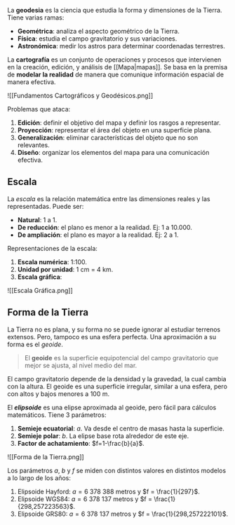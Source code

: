 La **geodesia** es la ciencia que estudia la forma y dimensiones de la Tierra. Tiene varias ramas:

- **Geométrica**: analiza el aspecto geométrico de la Tierra.
- **Física**: estudia el campo gravitatorio y sus variaciones.
- **Astronómica**: medir los astros para determinar coordenadas terrestres.

La **cartografía** es un conjunto de operaciones y procesos que intervienen en la creación, edición, y análisis de [[Mapa|mapas]]. Se basa en la premisa de **modelar la realidad** de manera que comunique información espacial de manera efectiva.

![[Fundamentos Cartográficos y Geodésicos.png]]

Problemas que ataca:

1. **Edición**: definir el objetivo del mapa y definir los rasgos a representar.
2. **Proyección**: representar el área del objeto en una superficie plana.
3. **Generalización**: eliminar características del objeto que no son relevantes.
4. **Diseño**: organizar los elementos del mapa para una comunicación efectiva.

## Escala

La *escala* es la relación matemática entre las dimensiones reales y las representadas. Puede ser:

- **Natural**: 1 a 1.
- **De reducción**: el plano es menor a la realidad. Ej: 1 a 10.000.
- **De ampliación**: el plano es mayor a la realidad. Ej: 2 a 1.

Representaciones de la escala:

1. **Escala numérica**: 1:100.
2. **Unidad por unidad**: 1 cm = 4 km.
3. **Escala gráfica**: 

![[Escala Gráfica.png]]

## Forma de la Tierra

La Tierra no es plana, y su forma no se puede ignorar al estudiar terrenos extensos. Pero, tampoco es una esfera perfecta. Una aproximación a su forma es el *geoide*.

> El **geoide** es la superficie equipotencial del campo gravitatorio que mejor se ajusta, al nivel medio del mar.

El campo gravitatorio depende de la densidad y la gravedad, la cual cambia con la altura. El geoide es una superficie irregular, similar a una esfera, pero con altos y bajos menores a 100 m.

El ***elipsoide*** es una elipse aproximada al geoide, pero fácil para cálculos matemáticos. Tiene 3 parámetros:

1. **Semieje ecuatorial**: $a$. Va desde el centro de masas hasta la superficie.
2. **Semieje polar**: $b$. La elipse base rota alrededor de este eje.
3. **Factor de achatamiento**: $f=1-\frac{b}{a}$.

![[Forma de la Tierra.png]]

Los parámetros $a$, $b$ y $f$ se miden con distintos valores en distintos modelos a lo largo de los años:

1. Elipsoide Hayford: $a = 6\ 378\ 388 \text{ metros}$ y $f = \frac{1}{297}$.
2. Elipsoide WGS84: $a = 6\ 378\ 137 \text{ metros}$ y $f = \frac{1}{298,257223563}$.
3. Elipsoide GRS80: $a = 6\ 378\ 137 \text{ metros}$ y $f = \frac{1}{298,257222101}$.
